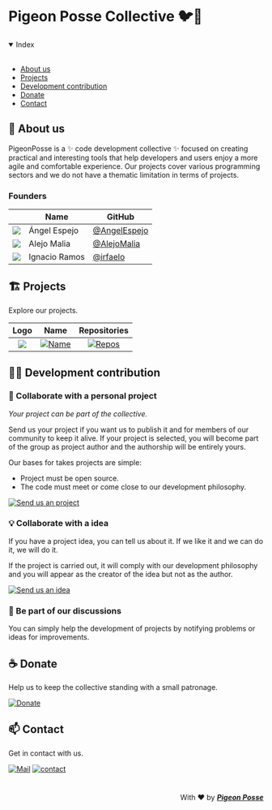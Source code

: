 # Pigeon Posse Collective 🐦🌈

<details open>
<summary>Index</summary>
<br>

-  [About us](#-about-us) 
-  [Projects](#-projects) 
- [Development contribution](#-development-contribution) 
-  [Donate](#-donate) 
-  [Contact](#-contact) 

</details>

## 👋 About us

PigeonPosse is a ✨ code development collective ✨ focused on creating practical and interesting tools that help developers and users enjoy a more agile and comfortable experience. 
Our projects cover various programming sectors and we do not have a thematic limitation in terms of projects.

### Founders

|                                                          | Name          | GitHub                                         |
| -------------------------------------------------------- | ------------- | ---------------------------------------------- |
| <img src="https://github.com/AngelEspejo.png?size=72" /> | Ángel Espejo  | [@AngelEspejo](https://github.com/AngelEspejo) |
| <img src="https://github.com/AlejoMalia.png?size=72"/>   | Alejo Malia   | [@AlejoMalia](https://github.com/AlejoMalia)   |
| <img src="https://github.com/irfaelo.png?size=72" />     | Ignacio Ramos | [@irfaelo](https://github.com/irfaelo)         |

## 🏗 Projects

Explore our projects.

| Logo | Name | Repositories |
| :---: | :---: | :---: |
| <img src="https://github.com/PigeonPosse.png?size=72"/>   | [![Name](https://img.shields.io/badge/dynamic/json?label=&color=black&query=name&url=https%3A%2F%2Fapi.github.com/orgs/PigeonPosse&style=flat-square)](https://github.com/PigeonPosse) | [![Repos](https://img.shields.io/badge/dynamic/json?label=&color=black&query=public_repos&url=https%3A%2F%2Fapi.github.com/orgs/pigeonposse&style=flat-square)](https://github.com/pigeonposse?tab=repositories)    |


<!--
## 📋 Code philosophy

As a collective we have our development philosophy for create projects.
This philosophy is based on two simple points:
- The code should be readable for dummies.
- Difficult tasks should be broken down into simpler tasks.

To put this philosophy into practice we also try to comply with the [SOLID](https://es.wikipedia.org/wiki/SOLID) principles.
-->
## 👨‍💻 Development contribution

### 💌 Collaborate with a personal project

_Your project can be part of the collective._

Send us your project if you want us to publish it and for members of our community to keep it alive.
If your project is selected, you will become part of the group as project author and the authorship will be entirely yours.

Our bases for takes projects are simple:
- Project must be open source.
- The code must meet or come close to our development philosophy.

[![Send us an project](https://img.shields.io/badge/Send%20us%20an%20project-grey?style=flat-square)](mailto:dev@pigeonposse.com)

### 💡 Collaborate with a idea

If you have a project idea, you can tell us about it. If we like it and we can do it, we will do it.

If the project is carried out, it will comply with our development philosophy and you will appear as the creator of the idea but not as the author.

[![Send us an idea](https://img.shields.io/badge/Send%20us%20an%20idea-grey?style=flat-square)](mailto:dev@pigeonposse.com)

### 💬 Be part of our discussions

You can simply help the development of projects by notifying problems or ideas for improvements.

## ☕ Donate

Help us to keep the collective standing with a small patronage.

[![Donate](https://img.shields.io/badge/Donate-grey?style=flat-square)](https://pigeonposse.com/?popup=donate)

## 📫 Contact

Get in contact with us.

[![Mail](https://img.shields.io/badge/Mail-grey?style=flat-square)](mailto:dev@pigeonposse.com)
[![contact](https://img.shields.io/badge/Contact-grey?style=flat-square)](https://pigeonposse.com/?popup=contact)

#

<p align="right">
With  ❤️  by  <a href="https://pigeonposse.com" target="_blank"><b><i>Pigeon Posse</i></b><a>  
</p>
